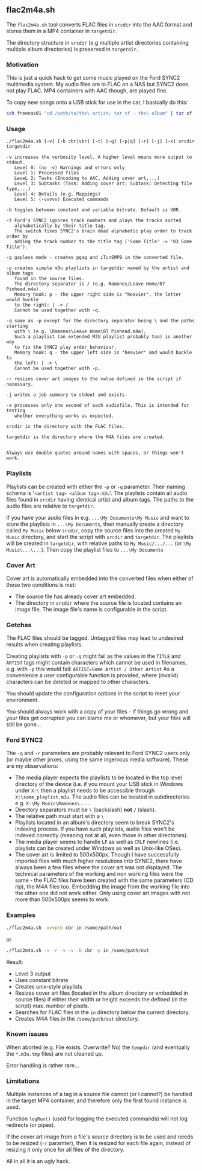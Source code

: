 ## flac2m4a.sh

The `flac2m4a.sh` tool converts FLAC files in `srcdir` into the AAC format
and stores them in a MP4 container in `targetdir`.

The directory structure in `srcdir` (e.g multiple artist directories
containing multiple album directories) is preserved in `targetdir`.

### Motivation

This is just a quick hack to get some music played on the Ford SYNC2 multimedia system.
My audio files are in FLAC on a NAS but SYNC2 does not play FLAC. MP4 containers
with AAC though, are played fine.

To copy new songs onto a USB stick for use in the car, I basically do this:
```bash
ssh freenas01 "cd /path/to/the\ artist; tar cf - the\ album" | tar xf - -C /path/to/srcdir/MyMusic && /path/to/flac2m4a.sh -vrq /path/to/srcdir /path/to/usbstick
```

### Usage
```
./flac2m4a.sh [-v] [-b cbr|vbr] [-t] [-g] [-p|q] [-r] [-j] [-x] srcdir targetdir

-v increases the verbosity level. A higher level means more output to stdout.
   Level 0: (no -v) Warnings and errors only
   Level 1: Processed files
   LeveL 2: Tasks (Encoding to AAC, Adding cover art,...)
   Level 3: Subtasks (Task: Adding cover art; Subtask: Detecting file type,...)
   Level 4: Details (e.g. Mappings)
   Level 5: (-vvvvv) Executed commands

-b toggles between constant and variable bitrate. Default is VBR.

-t Ford's SYNC2 ignores track numbers and plays the tracks sorted
   alphabetically by their title tag.
   The switch fixes SYNC2's brain dead alphabetic play order to track order by
   adding the track number to the title tag ('Some Title' -> '03 Some Title').

-g gapless mode - creates pgag and iTunSMPB in the converted file.

-p creates simple m3u playlists in targetdir named by the artist and album tags
   found in the source files.
   The directory separator is / (e.g. Ramones/Leave Home/07 Pinhead.m4a).
   Memory hook: p - the upper right side is "heavier", the letter would buckle
   to the right: | -> /
   Cannot be used together with -q.

-q same as -p except for the directory separator being \ and the paths starting
   with \ (e.g. \Ramones\Leave Home\07 Pinhead.m4a).
   Such a playlist (an extended M3U playlist probably too) is another way
   to fix the SYNC2 play order behaviour.
   Memory hook: q - the upper left side is "heavier" and would buckle to
   the left: | -> \
   Cannot be used together with -p.

-r resizes cover art images to the value defined in the script if necessary.

-j writes a job summary to stdout and exists.

-x processes only one second of each audiofile. This is intended for testing
   whether everything works as expected.

srcdir is the directory with the FLAC files.

targetdir is the directory where the M4A files are created.


Always use double quotes around names with spaces, or things won't work.
```

### Playlists
Playlists can be created with either the `-p` or `-q` parameter. Their naming
schema is '`<artist tag> <album tag>.m3u`'.
The playlists contain all audio files found in `srcdir` having identical
artist and album tags.
The paths to the audio files are relative to `targetdir`.

If you have your audio files in e.g. `...\My Documents\My Music` and want to
store the playlists in `...\My Documents`, then manually create a directory
called `My Music` below `srcdir`, copy the source files into the created
`My Music` directory, and start the script with `srcdir` and `targetdir`. The
playlists will be created in `targetdir`, with relative paths to
`My Music/.../...` (or `\My Music\...\...`).
Then copy the playlist files to `...\My Documents`


### Cover Art
Cover art is automatically embedded into the converted files when either of
these two conditions is met:

* The source file has already cover art embedded.
* The directory in `srcdir` where the source file is located contains an
  image file. The image file's name is configurable in the script.

### Gotchas
The FLAC files should be tagged. Untagged files may lead to undesired results
when creating playlists.

Creating playlists with `-p` or `-q` might fail as the values in the `TITLE`
and `ARTIST` tags might contain characters which cannot be used in filenames,
e.g. with `-p` this would fail: `ARTIST=Some Artist / Other Artist`
As a convenience a user configurable function is provided, where (invalid)
characters can be deleted or mapped to other characters.

You should update the configuration options in the script to meet your environment.

You should always work with a copy of your files - if things go wrong and your
files get corrupted you can blame me or whomever, but your files will still be gone...

### Ford SYNC2
The `-q` and `-r` parameters are probably relevant to Ford SYNC2 users
only (or maybe other jinxes, using the same ingenious media software).
These are my observations:

* The media player expects the playlists to be located in the top level
directory of the device (i.e. if you mount your USB stick in Windows under
`X:\` then a playlist needs to be accessible through `X:\some_playlist.m3u`.
The audio files can be located in subdirectories e.g. `X:\My Music\Ramones\...`.
* Directory separators must be `\` (backslash) **not** `/` (slash).
* The relative path must start with a `\`
* Playlists located in an album's directory seem to break SYNC2's indexing
process. If you have such playlists, audio files won't be indexed correctly
(meaning not at all, even those in other directories).
* The media player seems to handle `LF` as well as `CRLF` newlines (i.e.
playlists can be created under Windows as well as Unix-like OSes).
* The cover art is limited to 500x500px. Though I have successfully
imported files with much higher resolutions into SYNC2, there have always been
a few files where the cover art was not displayed. The technical parameters of
the working and non working files were the same - the FLAC files have been
created with the same parameters (CD rip), the M4A files too. Embedding the
image from the working file into the other one did not work either.
Only using cover art images with not more than 500x500px seems to work.

### Examples
```bash
./flac2m4a.sh -vvvprb cbr in /some/path/out
```

or

```bash
./flac2m4a.sh -v -r -v -v -b cbr -p in /some/path/out
```

Result:

* Level 3 output
* Uses constant bitrate
* Creates unix-style playlists
* Resizes cover art files (located in the album directory or embedded
  in source files) if either their width or height exceeds the defined
  (in the script) max. number of pixels.
* Searches for FLAC files in the `in` directory below the current directory.
* Creates M4A files in the `/some/path/out` directory.

### Known issues
When aborted (e.g. File exists. Overwrite? No) the `tempdir` (and eventually
the `*.m3u.tmp` files) are not cleaned up.

Error handling is rather rare...

### Limitations
Multiple instances of a tag in a source file cannot (or I cannot?) be
handled in the target MP4 container, and therefore only the first found
instance is used.

Function `logRun()` (used for logging the executed commands) will not log
redirects (or pipes).

If the cover art image from a file's source directory is to be used and
needs to be resized (`-r` paramter), then it is resized for each file again,
instead of resizing it only once for all files of the directory.

All in all it is an ugly hack.
